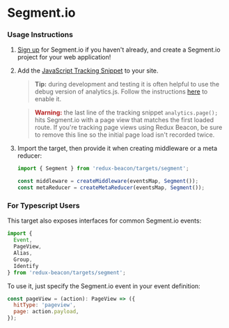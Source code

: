 # Segment.io

### Usage Instructions

1. [Sign up](https://segment.com/signup) for Segment.io if you haven't already, and create a Segment.io project for your web application!

2. Add the
   [JavaScript Tracking Snippet](https://segment.com/docs/sources/website/analytics.js/quickstart/)
   to your site.

    > **Tip:**
    > during development and testing it is often helpful to use the debug
    > version of analytics.js. Follow the instructions
    > [here](https://segment.com/docs/sources/website/analytics.js/#debug)
    > to enable it.

    > **<span style="color: #b51c1c">Warning:</span>**
    > the last line of the tracking snippet `analytics.page();` hits Segment.io
    > with a page view that matches the first loaded route. If you're tracking
    > page views using Redux Beacon, be sure to remove this line so the initial
    > page load isn't recorded twice.

3. Import the target, then provide it when creating middleware or a meta reducer:

   ```js
   import { Segment } from 'redux-beacon/targets/segment';

   const middleware = createMiddleware(eventsMap, Segment());
   const metaReducer = createMetaReducer(eventsMap, Segment());
   ```



### For Typescript Users

This target also exposes interfaces for common Segment.io events:

```js
import {
  Event,
  PageView,
  Alias,
  Group,
  Identify
} from 'redux-beacon/targets/segment';
```

To use it, just specify the Segment.io event in your event definition:

```js
const pageView = (action): PageView => ({
  hitType: 'pageview',
  page: action.payload,
});
```
